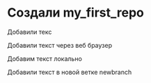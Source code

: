 # Создали my_first_repo

Добавили текс

Добавили текст через веб браузер

Добавим текст локально

Добавили текст в новой ветке newbranch